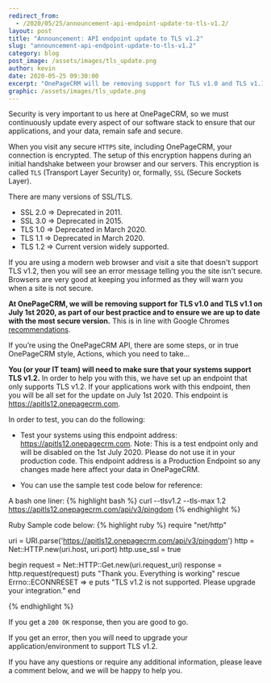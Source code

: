 ```yaml
---
redirect_from:
  - /2020/05/25/announcement-api-endpoint-update-to-tls-v1.2/
layout: post
title: "Announcement: API endpoint update to TLS v1.2"
slug: "announcement-api-endpoint-update-to-tls-v1.2"
category: blog
post_image: /assets/images/tls_update.png
author: kevin
date: 2020-05-25 09:30:00
excerpt: "OnePageCRM will be removing support for TLS v1.0 and TLS v1.1 on the 1st July. Please review as you will be required to update if you are using the OnePageCRM API."
graphic: /assets/images/tls_update.png
---
```


Security is very important to us here at OnePageCRM, so we must continuously update every aspect of our software stack to ensure that our applications, and your data, remain safe and secure.

When you visit any secure `HTTPS` site, including OnePageCRM, your connection is encrypted. The setup of this encryption happens during an initial handshake between your browser and our servers. This encryption is called `TLS` (Transport Layer Security) or, formally, `SSL` (Secure Sockets Layer).

There are many versions of SSL/TLS.

* SSL 2.0 => Deprecated in 2011.
* SSL 3.0 => Deprecated in 2015.
* TLS 1.0 => Deprecated in March 2020.
* TLS 1.1 => Deprecated in March 2020.
* TLS 1.2 => Current version widely supported.

If you are using a modern web browser and visit a site that doesn't support TLS v1.2, then you will see an error message telling you the site isn't secure. Browsers are very good at keeping you informed as they will warn you when a site is not secure.

<b>At OnePageCRM, we will be removing support for TLS v1.0 and TLS v1.1 on July 1st 2020, as part of our best practice and to ensure we are up to date with the most secure version.</b> This is in line with Google Chromes <a href="https://security.googleblog.com/2018/10/modernizing-transport-security.html" target="_blank">recommendations</a>.   


If you’re using the OnePageCRM API, there are some steps, or in true OnePageCRM style, Actions, which you need to take…

<b>You (or your IT team) will need to make sure that your systems support TLS v1.2.</b> In order to help you with this, we have set up an endpoint that only supports TLS v1.2. If your applications work with this endpoint, then you will be all set for the update on July 1st 2020. This endpoint is <a href="https://apitls12.onepagecrm.com" target="_blank">https://apitls12.onepagecrm.com</a>.

In order to test, you can do the following:

* Test your systems using this endpoint address: <a href="https://apitls12.onepagecrm.com" target="_blank">https://apitls12.onepagecrm.com</a>.
Note: This is a test endpoint only and will be disabled on the 1st July 2020. Please  do not use it in your production code. This endpoint address is a Production Endpoint so any changes made here affect your data in OnePageCRM.

* You can use the sample test code below for reference:

A bash one liner: 
{% highlight bash %}
curl --tlsv1.2 --tls-max 1.2 https://apitls12.onepagecrm.com/api/v3/pingdom
{% endhighlight %}

Ruby Sample code below:
{% highlight ruby %}
require "net/http"

uri = URI.parse('https://apitls12.onepagecrm.com/api/v3/pingdom')
http = Net::HTTP.new(uri.host, uri.port)
http.use_ssl = true

begin
    request = Net::HTTP::Get.new(uri.request_uri)
    response = http.request(request)
    puts "Thank you. Everything is working"
rescue Errno::ECONNRESET => e
    puts "TLS v1.2 is not supported. Please upgrade your integration."
end

{% endhighlight %}

If you get a `200 OK` response, then you are good to go.

If you get an error, then you will need to upgrade your application/environment to support TLS v1.2.

If you have any questions or require any additional information, please leave a comment below, and we will be happy to help you.


